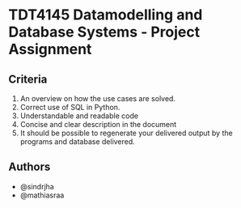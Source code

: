 # TDT4145 Datamodelling and Database Systems - Project Assignment
## Criteria
1. An overview on how the use cases are solved.
2. Correct use of SQL in Python.
3. Understandable and readable code
4. Concise and clear description in the document
5. It should be possible to regenerate your delivered output by the programs and database delivered.

## Authors
- @sindrjha
- @mathiasraa